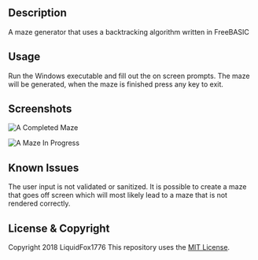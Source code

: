 ## Description
A maze generator that uses a backtracking algorithm written in FreeBASIC

## Usage
Run the Windows executable and fill out the on screen prompts. The maze will be generated, when the maze is finished press any key to exit.

## Screenshots
![A Completed Maze](https://github.com/LiquidFox1776/Backtrack-Maze-Generator/tree/master/Screenshots/maze0.png "A Completed Maze")

![A Maze In Progress](https://github.com/LiquidFox1776/Backtrack-Maze-Generator/tree/master/Screenshots/maze4.png "A Maze In Progress")

## Known Issues
The user input is not validated or sanitized.
It is possible to create a maze that goes off screen which will most likely lead to a maze that is not rendered correctly.

## License & Copyright
Copyright 2018 LiquidFox1776
This repository uses the [MIT License](/LICENSE).